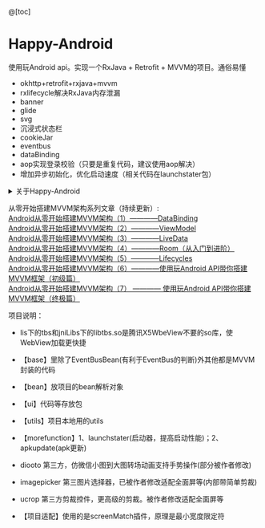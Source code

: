 @[toc]
# Happy-Android
使用玩Android api。实现一个RxJava + Retrofit + MVVM的项目。通俗易懂
* okhttp+retrofit+rxjava+mvvm
* rxlifecycle解决RxJava内存泄漏
* banner
* glide
* svg
* 沉浸式状态栏
* cookieJar
* eventbus
* dataBinding
* aop实现登录校验（只要是重复代码，建议使用aop解决）
* 增加异步初始化，优化启动速度（相关代码在launchstater包）


<details>
<summary>关于Happy-Android</summary>
<pre><code>
持续更新中
</code></pre>
</details>

从零开始搭建MVVM架构系列文章（持续更新）:  
[Android从零开始搭建MVVM架构（1）————DataBinding](https://juejin.im/post/5d89d9f8f265da03f2340e2b)  
[Android从零开始搭建MVVM架构（2）————ViewModel](https://juejin.im/post/5d9c333cf265da5b8a515abb)  
[Android从零开始搭建MVVM架构（3）————LiveData](https://juejin.im/post/5d9d8f756fb9a04dd8591b8e)  
[Android从零开始搭建MVVM架构（4）————Room（从入门到进阶）](https://juejin.im/post/5d9fdacaf265da5bb86ac12c)  
[Android从零开始搭建MVVM架构（5）————Lifecycles](https://juejin.im/post/5da41d55f265da5bb977d15e)  
[Android从零开始搭建MVVM架构（6）————使用玩Android API带你搭建MVVM框架（初级篇）](https://juejin.im/post/5da6c0acf265da5bbb1e4df7)  
[Android从零开始搭建MVVM架构（7） ———— 使用玩Android API带你搭建MVVM框架（终极篇）](https://juejin.im/post/5da90c54f265da5b932e7960)


项目说明：
* lis下的tbs和jniLibs下的libtbs.so是腾讯X5WbeView不要的so库，使WebView加载更快捷
* 【base】里除了EventBusBean(有利于EventBus的判断)外其他都是MVVM封装的代码
* 【bean】放项目的bean解析对象
* 【ui】代码等存放包
* 【utils】项目本地用的utils
* 【morefunction】1、launchstater(启动器，提高启动性能)；2、apkupdate(apk更新)

* diooto 第三方，仿微信小图到大图转场动画支持手势操作(部分被作者修改)
* imagepicker 第三图片选择器，已被作者修改适配全面屏等(内部带简单剪裁)
* ucrop 第三方剪裁控件，更高级的剪裁。被作者修改适配全面屏等
* 【项目适配】使用的是screenMatch插件，原理是最小宽度限定符